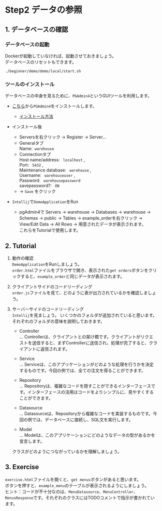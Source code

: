 # Step2  データの参照

## 1. データベースの確認

### データベースの起動

Dockerが起動していなければ、起動させておきましょう。  
データベースのリセットもできます。

`./beginner/demo/demo/local/start.sh`  



### ツールのインストール

データベースの中身を見るために、`PGAdmin4`というGUIツールを利用します。

- [こちら](https://www.pgadmin.org/download/)から`PGAdmin4`をインストールします。
  - [インストール方法](https://qiita.com/pyon_kiti_jp/items/01d6150e46bd66be29f0)

- インストール後
  - Serversを右クリック -> Register -> Server...
  - Generalタブ  
  Name:&ensp;`warehouse`
  - Connectionタブ  
  Host name/address:&ensp; `localhost` ,  
  Port:&ensp; `5432` ,  
  Maintenance database:&ensp; `warehouse` ,  
  Username:&ensp; `warehouseuser` ,  
  Password:&ensp; `warehousepassword`  
  savepassword?:&ensp; `ON` 
  - -> `Save` をクリック

- `Intellij`で`DemoApplication`をRun
  - pgAdmin4で Servers -> warehouse -> Databases -> warehouse -> Schemas -> public -> Tables -> example_orderを右クリック -> View/Edit Data -> All Rows -> 用意されたデータが表示されます。  
  これらをTutorialで使用します。

## 2. Tutorial

1. 動作の確認  
`DemoApplication`をRunしましょう。  
`order.html`ファイルをブラウザで開き、表示された`get orders`ボタンをクリックすると、`example_order`と同じデータが表示されます。

2. クライアントサイドのコードリーディング  
`order.js`ファイルを見て、どのように表が出力されているかを確認しましょう。  

3. サーバーサイドのコードリーディング  
`Intellij`を見ましょう。
いくつかのフォルダが追加されていると思います。  
それぞれのフォルダの意味を説明しておきます。 

   - Controller  
   … Controllerは、クライアントとの架け橋です。クライアントがリクエストを送信すると、まずControllerに送信され、処理が完了すると、クライアントに返信されます。

   - Service  
   … Serviceは、このアプリケーションがどのような処理を行うかを決定するものです。今回の例では、全ての注文を得ることができます。

   - Repository  
   … Repositoryは、複雑なコードを隠すことができるインターフェースです。インターフェースの活用はコードをよりシンプルに、見やすくすることができます。

   - Datasource  
   … Datasourceは、Repositoryから複雑なコードを実装するものです。今回の例では、データベースに接続し、SQL文を実行します。

   - Model  
   … Modelは、このアプリケーションにどのようなデータの型があるかを宣言します。  

   クラスがどのようにつながっているかを理解しましょう。

## 3. Exercise

`exercise.html`ファイルを開くと、`get menus`ボタンがあると思います。  
ボタンを押すと、`example_menu`のテーブルが表示されるようにしましょう。  
ヒント：コードが不十分なのは、`MenuDatasource`、`MenuController`、`MenusResponse`です。それぞれのクラスにはTODOコメントで指示が書かれています。  
